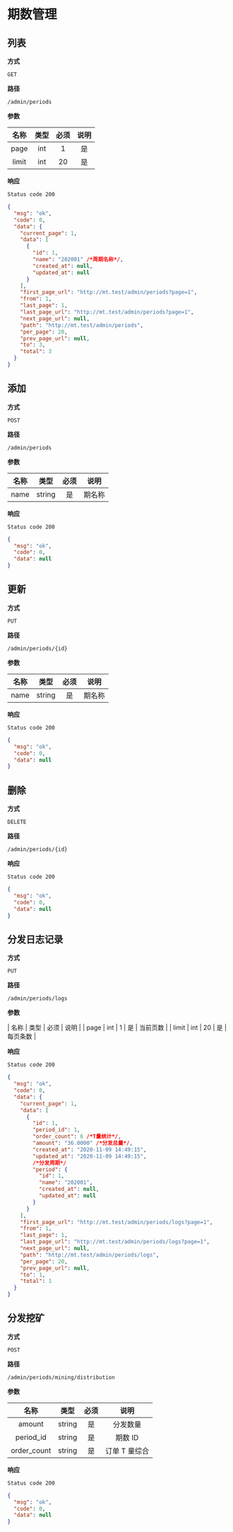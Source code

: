 # 期数管理

## 列表

**方式**

`GET`

**路径**

`/admin/periods`

**参数**

| 名称  | 类型 | 必须 | 说明 |
| :---: | :--: | :--: | :--: |
| page  | int  |  1   |  是  | 当前页数 |
| limit | int  |  20  |  是  | 每页条数 |

**响应**

`Status code 200`

```json
{
  "msg": "ok",
  "code": 0,
  "data": {
    "current_page": 1,
    "data": [
      {
        "id": 1,
        "name": "202001" /*周期名称*/,
        "created_at": null,
        "updated_at": null
      }
    ],
    "first_page_url": "http://mt.test/admin/periods?page=1",
    "from": 1,
    "last_page": 1,
    "last_page_url": "http://mt.test/admin/periods?page=1",
    "next_page_url": null,
    "path": "http://mt.test/admin/periods",
    "per_page": 20,
    "prev_page_url": null,
    "to": 3,
    "total": 3
  }
}
```

## 添加

**方式**

`POST`

**路径**

`/admin/periods`

**参数**

| 名称 |  类型  | 必须 |  说明  |
| :--: | :----: | :--: | :----: |
| name | string |  是  | 期名称 |

**响应**

`Status code 200`

```json
{
  "msg": "ok",
  "code": 0,
  "data": null
}
```

## 更新

**方式**

`PUT`

**路径**

`/admin/periods/{id}`

**参数**

| 名称 |  类型  | 必须 |  说明  |
| :--: | :----: | :--: | :----: |
| name | string |  是  | 期名称 |

**响应**

`Status code 200`

```json
{
  "msg": "ok",
  "code": 0,
  "data": null
}
```

## 删除

**方式**

`DELETE`

**路径**

`/admin/periods/{id}`

**响应**

`Status code 200`

```json
{
  "msg": "ok",
  "code": 0,
  "data": null
}
```

## 分发日志记录

**方式**

`PUT`

**路径**

`/admin/periods/logs`

**参数**

| 名称 | 类型 | 必须 | 说明 |
| page | int | 1 | 是 | 当前页数 |
| limit | int | 20 | 是 | 每页条数 |

**响应**

`Status code 200`

```json
{
  "msg": "ok",
  "code": 0,
  "data": {
    "current_page": 1,
    "data": [
      {
        "id": 1,
        "period_id": 1,
        "order_count": 6 /*T量统计*/,
        "amount": "36.0000" /*分发总量*/,
        "created_at": "2020-11-09 14:49:15",
        "updated_at": "2020-11-09 14:49:15",
        /*分发周期*/
        "period": {
          "id": 1,
          "name": "202001",
          "created_at": null,
          "updated_at": null
        }
      }
    ],
    "first_page_url": "http://mt.test/admin/periods/logs?page=1",
    "from": 1,
    "last_page": 1,
    "last_page_url": "http://mt.test/admin/periods/logs?page=1",
    "next_page_url": null,
    "path": "http://mt.test/admin/periods/logs",
    "per_page": 20,
    "prev_page_url": null,
    "to": 1,
    "total": 1
  }
}
```

## 分发挖矿

**方式**

`POST`

**路径**

`/admin/periods/mining/distribution`

**参数**

|    名称     |  类型  | 必须 |     说明      |
| :---------: | :----: | :--: | :-----------: |
|   amount    | string |  是  |   分发数量    |
|  period_id  | string |  是  |    期数 ID    |
| order_count | string |  是  | 订单 T 量综合 |

**响应**

`Status code 200`

```json
{
  "msg": "ok",
  "code": 0,
  "data": null
}
```
